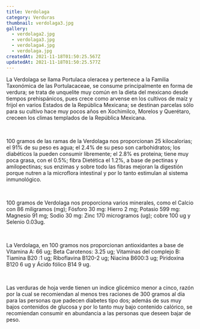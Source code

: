 ```yaml
---
title: Verdolaga
category: Verduras
thumbnail: verdolaga3.jpg
gallery:
  - verdolaga2.jpg
  - verdolaga3.jpg
  - verdolaga4.jpg
  - verdolaga.jpg
createdAt: 2021-11-18T01:50:25.567Z
updatedAt: 2021-11-18T01:50:25.577Z
---
```

La Verdolaga se llama Portulaca oleracea y pertenece a la Familia Taxonómica de las Portulacaceae, se consume principalmente en forma de verdura; se trata de unquelite muy común en la dieta del mexicano desde tiempos prehispánicos, pues crece como arvense en los cultivos de maíz y frijol en varios Estados de la República Mexicana; se destinan parcelas sólo para su cultivo hace muy pocos años en Xochimilco, Morelos y Querétaro, creceen los climas templados de la República Mexicana.

<br/>

100 gramos de las ramas de la Verdolaga nos proporcionan 25 kilocalorias; el 91% de su peso es agua; el 2.4% de su peso son carbohidratos; los diabéticos la pueden consumir libremente; el 2.8% es proteina; tiene muy poca grasa, con el 0.5%; fibra Dietética el 1.2%, a base de pectinas y amilopectinas; sus enzimas y sobre todo las fibras mejoran la digestión porque nutren a la microflora intestinal y por lo tanto estimulan al sistema inmunológico.

<br/>

100 gramos de Verdolaga nos proporciona varios minerales, como el Calcio con 86 miligramos (mg); Fósforo 30 mg: Hierro 2 mg; Potasio 599 mg: Magnesio 91 mg; Sodio 30 mg: Zinc 170 microgramos (ug); cobre 100 ug y Selenio 0.03ug.

<br/>

La Verdolaga, en 100 gramos nos proporcionan antioxidantes a base de Vitamina A: 66 ug; Beta Carotenos: 3.25 ug; Vitaminas del complejo B: Tiamina B20 :1 ug; Riboflavina B120-2 ug; Niacina B600:3 ug; Piridoxina B120 6 ug y Ácido fólico B14 9 ug.

<br/>

Las verduras de hoja verde tienen un indice glicémico menor a cinco, razón por la cual se recomiendan al menos tres raciones de 300 gramos al día para las personas que padecen diabetes tipo dos; además de sus muy bajos contenidos de glucosa y por lo tanto muy bajo contenido calórico, se recomiendan consumir en abundancia a las personas que deseen bajar de peso.